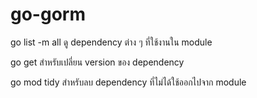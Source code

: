 # go-gorm
 
go list -m all ดู dependency ต่าง ๆ ที่ใช้งานใน module

go get สำหรับเปลี่ยน version ของ dependency

go mod tidy สำหรับลบ dependency ที่ไม่ได้ใช้ออกไปจาก module